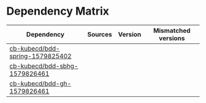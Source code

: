 # Dependency Matrix

Dependency | Sources | Version | Mismatched versions
---------- | ------- | ------- | -------------------
[cb-kubecd/bdd-spring-1579825402](https://github.com/cb-kubecd/bdd-spring-1579825402.git) |  | []() | 
[cb-kubecd/bdd-sbhg-1579826461](https://github.com/cb-kubecd/bdd-sbhg-1579826461.git) |  | []() | 
[cb-kubecd/bdd-gh-1579826461](https://github.com/cb-kubecd/bdd-gh-1579826461.git) |  | []() | 
